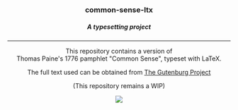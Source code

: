 <div align="center">
  <h3>common-sense-ltx</h3>
  <h5>A typesetting project</h5>
   
  ---
  
  This repository contains a version of <br/> Thomas Paine's 1776 pamphlet "Common Sense", typeset with LaTeX.

The full text used can be obtained from [The Gutenburg Project](https://www.gutenberg.org/files/147/147-h/147-h.htm)

(This repository remains a WIP)
  
  <img src="https://user-images.githubusercontent.com/46031748/162599552-88ff6f91-8f96-4ca6-94a4-63ae23d76068.png"/>
  
</div>
